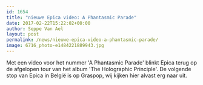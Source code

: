 ```yaml
---
id: 1654
title: "nieuwe Epica video: A Phantasmic Parade"
date: 2017-02-22T15:22:02+00:00
author: Seppe Van Ael
layout: post
permalink: /news/nieuwe-epica-video-a-phantasmic-parade/
image: 6716_photo-e1484221889943.jpg
---
```

Met een video voor het nummer 'A Phantasmic Parade' blinkt Epica terug op de afgelopen tour van het album 'The Holographic Principle'. De volgende stop van Epica in België is op Graspop, wij kijken hier alvast erg naar uit.

&nbsp;